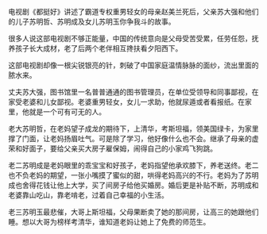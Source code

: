 
电视剧《都挺好》讲述了霸道专权重男轻女的母亲赵美兰死后，父亲苏大强和他们的儿子苏明哲、苏明成及女儿苏明玉你争我斗的故事。

很多人说这部电视剧不够正能量，中国的传统意向是父母受苦受累，任劳任怨，抚养孩子长大成材，老了后两个老伴相互搀扶看夕阳西下。

这部电视剧却像一根尖锐银亮的针，刺破了中国家庭温情脉脉的面纱，流出里面的脓水来。

丈夫苏大强，图书馆里一名普普通通的图书管理员，在单位受领导和同事鄙视，在家受老婆和儿女鄙视。老婆重男轻女，女儿一求助，他就尿遁或者看报纸。在家里，他就是一个可有可无的人。

老大苏明哲，在老妈望子成龙的期待下，上清华，考斯坦福，领美国绿卡，为家里撑了门面，让老妈扬眉吐气。可是除了学习，他好像什么也不会。继承了母亲的虚荣和好面子，要给父亲买大房子雇保姆，闹得自己的小家鸡飞狗跳。

老二苏明成是老妈眼里的乖宝宝和好孩子，老妈指望他承欢膝下，养老送终。老二也不负老妈的期望，一张小嘴摸了蜜似的甜，哄得老妈高兴的不行。老妈为了苏明成也舍得花钱让他上大学，买了间房子给他买婚房。婚后更是补贴不断，苏明成和老婆靠山吃山，靠老啃老，过着自己幸福的小生活。

老三苏明玉最悲催，大哥上斯坦福，父母果断卖了她的那间房，让高三的她跟他们睡。想以大哥为榜样考清华，谁知道老妈让她上了免费的师范生。












<!--stackedit_data:
eyJoaXN0b3J5IjpbMTgzNDI2MDA4MSwtMTAwNjM5NTE3OV19
-->